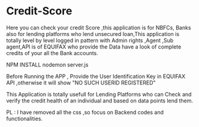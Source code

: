 # Credit-Score
Here you can check your credit Score ,this application is for NBFCs, Banks also for lending platforms who lend unsecured loan,This application is totally level by level logged in pattern with Admin rights ,Agent ,Sub agent,API is of EQUIFAX who provide the Data have a look of complete credits of your all the Bank accounts.


NPM INSTALL
nodemon server.js



Before Running the APP , Provide the User Identification Key in EQUIFAX API ,otherwise it will show "NO SUCH USERID REGISTERED"


This Application is totally usefull for Lending Platforms who can Check and verify the credit health of an individual and based on data points lend them.

PL : I have removed all the css ,so focus on Backend codes and functionalities.
